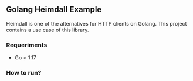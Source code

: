 ## Golang Heimdall Example

Heimdall is one of the alternatives for HTTP clients on Golang.
This project contains a use case of this library.

### Requeriments

- Go > 1.17

### How to run?


